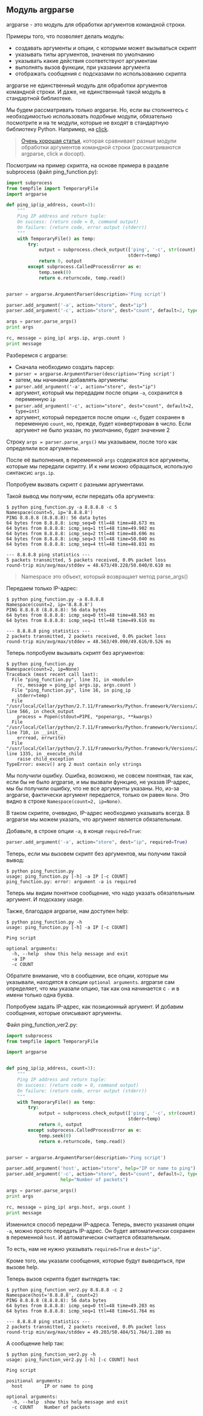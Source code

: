 ## Модуль argparse

argparse - это модуль для обработки аргументов командной строки.

Примеры того, что позволяет делать модуль:
* создавать аргументы и опции, с которыми может вызываться скрипт
* указывать типы аргументов, значения по умолчанию
* указывать какие действия соответствуют аргументам
* выполнять вызов функции, при указании аргумента
* отображать сообщения с подсказами по использованию скрипта

argparse не единственный модуль для обработки аргументов командной строки.
И даже, не единственный такой модуль в стандартной библиотеке.

Мы будем рассматривать только argparse.
Но, если вы столкнетесь с необходимостью использовать подобные модули,
обязательно посмотрите и на те модули, которые не входят в стандартную библиотеку Python.
Например, на [click](http://click.pocoo.org/5/).

> [Очень хорошая статья](https://realpython.com/blog/python/comparing-python-command-line-parsing-libraries-argparse-docopt-click/), которая сравнивает разные модули обработки аргументов командной строки (рассматриваются argparse, click и docopt).


Посмотрим на пример скрипта, на основе примера в разделе subprocess (файл ping_function.py):
```python
import subprocess
from tempfile import TemporaryFile
import argparse

def ping_ip(ip_address, count=3):
    """
    Ping IP address and return tuple:
    On success: (return code = 0, command output)
    On failure: (return code, error output (stderr))
    """
    with TemporaryFile() as temp:
        try:
            output = subprocess.check_output(['ping', '-c', str(count), '-n', ip_address],
                                             stderr=temp)
            return 0, output
        except subprocess.CalledProcessError as e:
            temp.seek(0)
            return e.returncode, temp.read()


parser = argparse.ArgumentParser(description='Ping script')

parser.add_argument('-a', action="store", dest="ip")
parser.add_argument('-c', action="store", dest="count", default=2, type=int)

args = parser.parse_args()
print args

rc, message = ping_ip( args.ip, args.count )
print message
```

Разберемся с argparse:
* Сначала необходимо создать парсер:
 * ```parser = argparse.ArgumentParser(description='Ping script')```
* затем, мы начинаем добавлять аргументы:
 * ```parser.add_argument('-a', action="store", dest="ip")```
  * аргумент, который мы передадим после опции ```-a```, сохранится в переменную ```ip```
 * ```parser.add_argument('-c', action="store", dest="count", default=2, type=int)```
  * аргумент, который передается после опции ```-c```, будет сохранен в переменную ```count```, но, прежде, будет конвертирован в число. Если аргумент не было указан, по умолчанию, будет значение 2

Строку ```args = parser.parse_args()``` мы указываем, после того как определили все аргументы.

После её выполнения, в переменной ```args``` содержатся все аргументы, которые мы передали скрипту.
И к ним можно обращаться, использую синтаксис ```args.ip```.


Попробуем вызвать скрипт с разными аргументами.

Такой вывод мы получим, если передать оба аргумента:
```
$ python ping_function.py -a 8.8.8.8 -c 5
Namespace(count=5, ip='8.8.8.8')
PING 8.8.8.8 (8.8.8.8): 56 data bytes
64 bytes from 8.8.8.8: icmp_seq=0 ttl=48 time=48.673 ms
64 bytes from 8.8.8.8: icmp_seq=1 ttl=48 time=49.902 ms
64 bytes from 8.8.8.8: icmp_seq=2 ttl=48 time=48.696 ms
64 bytes from 8.8.8.8: icmp_seq=3 ttl=48 time=50.040 ms
64 bytes from 8.8.8.8: icmp_seq=4 ttl=48 time=48.831 ms

--- 8.8.8.8 ping statistics ---
5 packets transmitted, 5 packets received, 0.0% packet loss
round-trip min/avg/max/stddev = 48.673/49.228/50.040/0.610 ms
```

> Namespace это объект, который возвращает метод parse_args()

Передаем только IP-адрес:
```
$ python ping_function.py -a 8.8.8.8
Namespace(count=2, ip='8.8.8.8')
PING 8.8.8.8 (8.8.8.8): 56 data bytes
64 bytes from 8.8.8.8: icmp_seq=0 ttl=48 time=48.563 ms
64 bytes from 8.8.8.8: icmp_seq=1 ttl=48 time=49.616 ms

--- 8.8.8.8 ping statistics ---
2 packets transmitted, 2 packets received, 0.0% packet loss
round-trip min/avg/max/stddev = 48.563/49.090/49.616/0.526 ms
```

Теперь попробуем вызывать скрипт без аргументов:
```
$ python ping_function.py
Namespace(count=2, ip=None)
Traceback (most recent call last):
  File "ping_function.py", line 31, in <module>
    rc, message = ping_ip( args.ip, args.count )
  File "ping_function.py", line 16, in ping_ip
    stderr=temp)
  File "/usr/local/Cellar/python/2.7.11/Frameworks/Python.framework/Versions/2.7/lib/python2.7/subprocess.py", line 566, in check_output
    process = Popen(stdout=PIPE, *popenargs, **kwargs)
  File "/usr/local/Cellar/python/2.7.11/Frameworks/Python.framework/Versions/2.7/lib/python2.7/subprocess.py", line 710, in __init__
    errread, errwrite)
  File "/usr/local/Cellar/python/2.7.11/Frameworks/Python.framework/Versions/2.7/lib/python2.7/subprocess.py", line 1335, in _execute_child
    raise child_exception
TypeError: execv() arg 2 must contain only strings

```

Мы получили ошибку.
Ошибка, возможно, не совсем понятная, так как, если бы не было argparse, и мы вызвали функцию, не указав IP-адрес, мы бы получили ошибку, что не все аргументы указаны.
Но, из-за argparse, фактически аргумент передается, только он равен ```None```.
Это видно в строке ```Namespace(count=2, ip=None)```.

В таком скрипте, очевидно, IP-адрес необходимо указывать всегда.
В argparse мы можем указать, что аргумент является обязательным.

Добавьте, в строке опции ```-a```, в конце ```required=True```:
```python
parser.add_argument('-a', action="store", dest="ip", required=True)
```

Теперь, если мы вызовем скрипт без аргументов, мы получим такой вывод:
```
$ python ping_function.py
usage: ping_function.py [-h] -a IP [-c COUNT]
ping_function.py: error: argument -a is required
```

Теперь мы видим понятное сообщение, что надо указать обязательным аргумент.
И подсказку usage.

Также, благодаря argparse, нам доступен help:
```
$ python ping_function.py -h
usage: ping_function.py [-h] -a IP [-c COUNT]

Ping script

optional arguments:
  -h, --help  show this help message and exit
  -a IP
  -c COUNT
```

Обратите внимание, что в сообщении, все опции, которые мы указывали, находятся в секции `optional arguments`.
argparse сам определяет, что мы указали опцию, так как она начинается с ```-``` и в имени только одна буква.


Попробуем задать IP-адрес, как позиционный аргумент.
И добавим сообщения, которые описывают аргументы.


Файл ping_function_ver2.py:
```python
import subprocess
from tempfile import TemporaryFile

import argparse


def ping_ip(ip_address, count=3):
    """
    Ping IP address and return tuple:
    On success: (return code = 0, command output)
    On failure: (return code, error output (stderr))
    """
    with TemporaryFile() as temp:
        try:
            output = subprocess.check_output(['ping', '-c', str(count), '-n', ip_address],
                                             stderr=temp)
            return 0, output
        except subprocess.CalledProcessError as e:
            temp.seek(0)
            return e.returncode, temp.read()


parser = argparse.ArgumentParser(description='Ping script')

parser.add_argument('host', action="store", help="IP or name to ping")
parser.add_argument('-c', action="store", dest="count", default=2, type=int,
                    help="Number of packets")

args = parser.parse_args()
print args

rc, message = ping_ip( args.host, args.count )
print message
```

Изменился способ передачи IP-адреса.
Теперь, вместо указания опции ```-a```, можно просто передать IP-адрес.
Он будет автоматически сохранен в переменной ```host```.
И автоматически считается обязательным.

То есть, нам не нужно указывать ```required=True``` и ```dest="ip"```.


Кроме того, мы указали сообщения, которые будут выводиться, при вызове help.

Теперь вызов скрипта будет выглядеть так:
```
$ python ping_function_ver2.py 8.8.8.8 -c 2
Namespace(host='8.8.8.8', count=2)
PING 8.8.8.8 (8.8.8.8): 56 data bytes
64 bytes from 8.8.8.8: icmp_seq=0 ttl=48 time=49.203 ms
64 bytes from 8.8.8.8: icmp_seq=1 ttl=48 time=51.764 ms

--- 8.8.8.8 ping statistics ---
2 packets transmitted, 2 packets received, 0.0% packet loss
round-trip min/avg/max/stddev = 49.203/50.484/51.764/1.280 ms
```

А сообщение help так:
```
$ python ping_function_ver2.py -h
usage: ping_function_ver2.py [-h] [-c COUNT] host

Ping script

positional arguments:
  host        IP or name to ping

optional arguments:
  -h, --help  show this help message and exit
  -c COUNT    Number of packets
```


